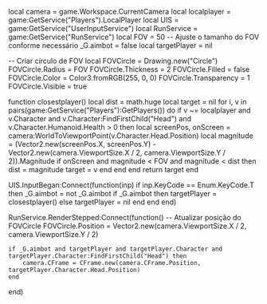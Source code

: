 local camera = game.Workspace.CurrentCamera
local localplayer = game:GetService("Players").LocalPlayer
local UIS = game:GetService("UserInputService")
local RunService = game:GetService("RunService")
local FOV = 50 -- Ajuste o tamanho do FOV conforme necessário 
_G.aimbot = false
local targetPlayer = nil

-- Criar círculo de FOV
local FOVCircle = Drawing.new("Circle")
FOVCircle.Radius = FOV
FOVCircle.Thickness = 2
FOVCircle.Filled = false
FOVCircle.Color = Color3.fromRGB(255, 0, 0)
FOVCircle.Transparency = 1
FOVCircle.Visible = true

function closestplayer()
    local dist = math.huge
    local target = nil
    for i, v in pairs(game:GetService("Players"):GetPlayers()) do
        if v ~= localplayer and v.Character and v.Character:FindFirstChild("Head") and v.Character.Humanoid.Health > 0 then
            local screenPos, onScreen = camera:WorldToViewportPoint(v.Character.Head.Position)
            local magnitude = (Vector2.new(screenPos.X, screenPos.Y) - Vector2.new(camera.ViewportSize.X / 2, camera.ViewportSize.Y / 2)).Magnitude
            if onScreen and magnitude < FOV and magnitude < dist then
                dist = magnitude
                target = v
            end
        end
    end
    return target
end

UIS.InputBegan:Connect(function(inp)
    if inp.KeyCode == Enum.KeyCode.T then
        _G.aimbot = not _G.aimbot
        if _G.aimbot then
            targetPlayer = closestplayer()
        else
            targetPlayer = nil
        end
    end
end)

RunService.RenderStepped:Connect(function()
    -- Atualizar posição do FOVCircle
    FOVCircle.Position = Vector2.new(camera.ViewportSize.X / 2, camera.ViewportSize.Y / 2)
    
    if _G.aimbot and targetPlayer and targetPlayer.Character and targetPlayer.Character:FindFirstChild("Head") then
        camera.CFrame = CFrame.new(camera.CFrame.Position, targetPlayer.Character.Head.Position)
    end
end)
